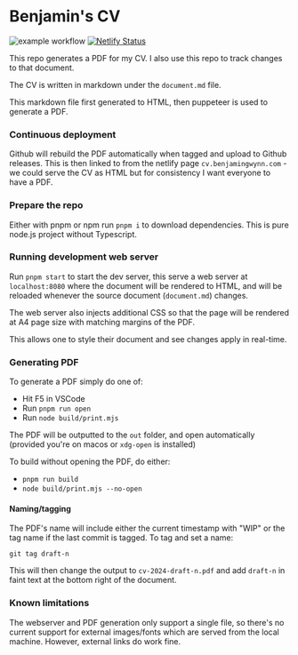 # Benjamin's CV

![example workflow](https://github.com/benjamingwynn/cv/actions/workflows/build-deploy.yml/badge.svg)
[![Netlify Status](https://api.netlify.com/api/v1/badges/32e94a93-3d5a-4742-a669-d845b450666b/deploy-status)](https://app.netlify.com/sites/bgcv/deploys)

This repo generates a PDF for my CV. I also use this repo to track changes to that document.

The CV is written in markdown under the `document.md` file.

This markdown file first generated to HTML, then puppeteer is used to generate a PDF.

### Continuous deployment

Github will rebuild the PDF automatically when tagged and upload to Github releases. This is then linked to from the netlify page `cv.benjamingwynn.com` - we could serve the CV as HTML but for consistency I want everyone to have a PDF.

### Prepare the repo

Either with pnpm or npm run `pnpm i` to download dependencies. This is pure node.js project without Typescript.

### Running development web server

Run `pnpm start` to start the dev server, this serve a web server at `localhost:8080` where the document will be rendered to HTML, and will be reloaded whenever the source document (`document.md`) changes.

The web server also injects additional CSS so that the page will be rendered at A4 page size with matching margins of the PDF.

This allows one to style their document and see changes apply in real-time.

### Generating PDF

To generate a PDF simply do one of:

- Hit F5 in VSCode
- Run `pnpm run open`
- Run `node build/print.mjs`

The PDF will be outputted to the `out` folder, and open automatically (provided you're on macos or `xdg-open` is installed)

To build without opening the PDF, do either:

- `pnpm run build`
- `node build/print.mjs --no-open`

#### Naming/tagging

The PDF's name will include either the current timestamp with "WIP" or the tag name if the last commit is tagged. To tag and set a name:

```
git tag draft-n
```

This will then change the output to `cv-2024-draft-n.pdf` and add `draft-n` in faint text at the bottom right of the document.

### Known limitations

The webserver and PDF generation only support a single file, so there's no current support for external images/fonts which are served from the local machine. However, external links do work fine.